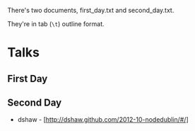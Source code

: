 
There's two documents, first_day.txt and second_day.txt.

They're in tab (`\t`) outline format.


# Talks

## First Day


## Second Day

* dshaw - [http://dshaw.github.com/2012-10-nodedublin/#/]
